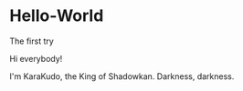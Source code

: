 # Hello-World
The first try

Hi everybody!

I'm KaraKudo, the King of Shadowkan.
Darkness, darkness.

